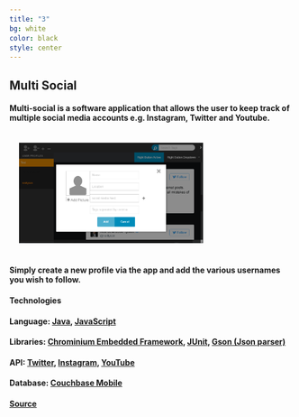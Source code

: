 ```yaml
---
title: "3"
bg: white
color: black
style: center
---
```

## Multi Social        


#### Multi-social is a software application that allows the user to keep track of multiple social media accounts e.g. Instagram, Twitter and Youtube.

<div>
<a href="screens/multisocial-1.png">
<img src="screens/multisocial-1.png" style="margin:1.2em; width:65%; height:65%" />
</a>
</div>

#### Simply create a new profile via the app and add the various usernames you wish to follow.    


#### **Technologies**    

#### **Language**: [Java](https://www.oracle.com/java/index.html), [JavaScript](https://www.javascript.com)

#### **Libraries**: [Chrominium Embedded Framework](https://en.wikipedia.org/wiki/Chromium_Embedded_Framework), [JUnit](http://junit.org/junit4/), [Gson (Json parser)](https://github.com/google/gson)

#### **API**: [Twitter](https://dev.twitter.com/docs), [Instagram](https://www.instagram.com/developer/), [YouTube](https://developers.google.com/youtube/documentation/)

#### **Database**: [Couchbase Mobile](http://www.couchbase.com)

#### [Source](https://github.com/MisterTerrific/multi-social)   
